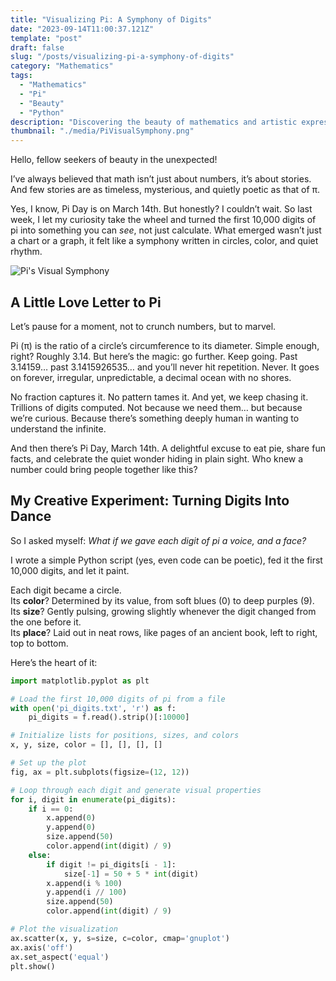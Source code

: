 ```yaml
---
title: "Visualizing Pi: A Symphony of Digits"
date: "2023-09-14T11:00:37.121Z"
template: "post"
draft: false
slug: "/posts/visualizing-pi-a-symphony-of-digits"
category: "Mathematics"
tags:
  - "Mathematics"
  - "Pi"
  - "Beauty"
  - "Python"
description: "Discovering the beauty of mathematics and artistic expression in my attempt to create Pi's Visual Symphony"
thumbnail: "./media/PiVisualSymphony.png"
---
```

Hello, fellow seekers of beauty in the unexpected!

I’ve always believed that math isn’t just about numbers, it’s about stories. And few stories are as timeless, mysterious, and quietly poetic as that of π.

Yes, I know, Pi Day is on March 14th. But honestly? I couldn’t wait. So last week, I let my curiosity take the wheel and turned the first 10,000 digits of pi into something you can *see*, not just calculate. What emerged wasn’t just a chart or a graph, it felt like a symphony written in circles, color, and quiet rhythm.

![Pi's Visual Symphony](/media/PiVisualSymphony.png)

## A Little Love Letter to Pi

Let’s pause for a moment, not to crunch numbers, but to marvel.

Pi (π) is the ratio of a circle’s circumference to its diameter. Simple enough, right? Roughly 3.14. But here’s the magic: go further. Keep going. Past 3.14159… past 3.1415926535… and you’ll never hit repetition. Never. It goes on forever, irregular, unpredictable, a decimal ocean with no shores.

No fraction captures it. No pattern tames it. And yet, we keep chasing it. Trillions of digits computed. Not because we need them… but because we’re curious. Because there’s something deeply human in wanting to understand the infinite.

And then there’s Pi Day, March 14th. A delightful excuse to eat pie, share fun facts, and celebrate the quiet wonder hiding in plain sight. Who knew a number could bring people together like this?

## My Creative Experiment: Turning Digits Into Dance

So I asked myself: *What if we gave each digit of pi a voice, and a face?*

I wrote a simple Python script (yes, even code can be poetic), fed it the first 10,000 digits, and let it paint.

Each digit became a circle.  
Its **color**? Determined by its value, from soft blues (0) to deep purples (9).  
Its **size**? Gently pulsing, growing slightly whenever the digit changed from the one before it.  
Its **place**? Laid out in neat rows, like pages of an ancient book, left to right, top to bottom.

Here’s the heart of it:

```python
import matplotlib.pyplot as plt

# Load the first 10,000 digits of pi from a file
with open('pi_digits.txt', 'r') as f:
    pi_digits = f.read().strip()[:10000]

# Initialize lists for positions, sizes, and colors
x, y, size, color = [], [], [], []

# Set up the plot
fig, ax = plt.subplots(figsize=(12, 12))

# Loop through each digit and generate visual properties
for i, digit in enumerate(pi_digits):
    if i == 0:
        x.append(0)
        y.append(0)
        size.append(50)
        color.append(int(digit) / 9)
    else:
        if digit != pi_digits[i - 1]:
            size[-1] = 50 + 5 * int(digit)
        x.append(i % 100)
        y.append(i // 100)
        size.append(50)
        color.append(int(digit) / 9)

# Plot the visualization
ax.scatter(x, y, s=size, c=color, cmap='gnuplot')
ax.axis('off')
ax.set_aspect('equal')
plt.show()
